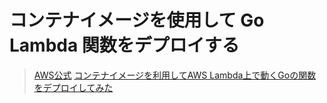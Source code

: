 # コンテナイメージを使用して Go Lambda 関数をデプロイする
>[AWS公式](https://docs.aws.amazon.com/ja_jp/lambda/latest/dg/go-image.html)
>[コンテナイメージを利用してAWS Lambda上で動くGoの関数をデプロイしてみた](https://zenn.dev/yumechi/articles/a02a6116bed7c1621bd6)




























